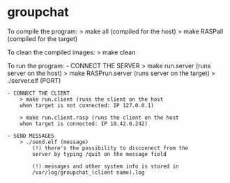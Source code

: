 # groupchat

To compile the program:
    > make all (compiled for the host)
    > make RASPall (compiled for the target)

To clean the compiled images:
    > make clean

To run the program:
    - CONNECT THE SERVER
        > make run.server (runs server on the host)
        > make RASPrun.server (runs server on the target)
        > ./server.elf (PORT)

    - CONNECT THE CLIENT
        > make run.client (runs the client on the host
        when target is not connected: IP 127.0.0.1)

        > make run.client.rasp (runs the client on the host
        when target is connected: IP 10.42.0.242)

    - SEND MESSAGES
        > ./send.elf (message)
            (!) there's the possibility to disconnect from the
            server by typing /quit on the message field
            
            (!) messages and other system info is stored in
            /var/log/groupchat_(client name).log
    
